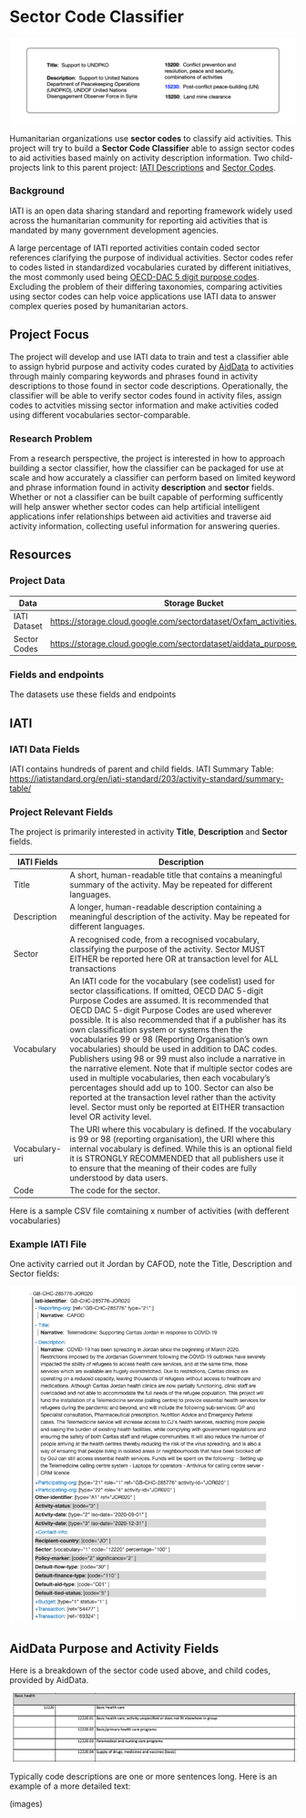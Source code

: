 # Sector Code Classifier

![activity code](https://github.com/brentxphillips/CSRMP/blob/main/description_sector.png)

Humanitarian organizations use **sector codes** to classify aid activities. This project will try to build a **Sector Code Classifier** able to assign sector codes to aid activities based mainly on activity description information. Two child-projects link to this parent project: [IATI Descriptions]() and [Sector Codes]().



### Background

IATI is an open data sharing standard and reporting framework widely used across the humanitarian community for reporting aid activities that is mandated by many government development agencies.

A large percentage of IATI reported activities contain coded sector references clarifying the purpose of individual activities. Sector codes refer to codes listed in standardized vocabularies curated by different initiatives, the most commonly used being [OECD-DAC 5 digit purpose codes](https://iatistandard.org/en/iati-standard/203/codelists/sector/). Excluding the problem of their differing taxonomies, comparing activities using sector codes can help voice applications use IATI data to answer complex queries posed by humanitarian actors.

## Project Focus

The project will develop and use IATI data to train and test a classifier able to assign hybrid purpose and activity codes curated by [AidData](https://www.aiddata.org/) to activities through mainly comparing keywords and phrases found in activity descriptions to those found in sector code descriptions. Operationally, the classifier will be able to verify sector codes found in activity files, assign codes to actvities missing sector information and make activities coded using different vocabularies sector-comparable.

### Research Problem

From a research perspective, the project is interested in how to approach building a sector classifier, how the classifier can be packaged for use at scale and how accurately a classifier can perform based on limited keyword and phrase information found in activity **description** and **sector** fields. Whether or not a classifier can be built capable of performing sufficently will help answer whether sector codes can help artificial intelligent applications infer relationships between aid activities and traverse aid activity information, collecting useful information for answering queries.

## Resources

### Project Data

Data | Storage Bucket
---- | ----
IATI Dataset | https://storage.cloud.google.com/sectordataset/Oxfam_activities.csv
Sector Codes | https://storage.cloud.google.com/sectordataset/aiddata_purpose_codes.csv

### Fields and endpoints

The datasets use these fields and endpoints

## IATI

### IATI Data Fields

IATI contains hundreds of parent and child fields. IATI Summary Table: https://iatistandard.org/en/iati-standard/203/activity-standard/summary-table/

### Project Relevant Fields

The project is primarily interested in activity **Title**, **Description** and **Sector** fields.

IATI Fields | Description
---- | ----
Title | A short, human-readable title that contains a meaningful summary of the activity. May be repeated for different languages.
Description | A longer, human-readable description containing a meaningful description of the activity. May be repeated for different languages.
Sector | A recognised code, from a recognised vocabulary, classifying the purpose of the activity. Sector MUST EITHER be reported here OR at transaction level for ALL transactions
Vocabulary | An IATI code for the vocabulary (see codelist) used for sector classifications. If omitted, OECD DAC 5-digit Purpose Codes are assumed. It is recommended that OECD DAC 5-digit Purpose Codes are used wherever possible. It is also recommended that if a publisher has its own classification system or systems then the vocabularies 99 or 98 (Reporting Organisation’s own vocabularies) should be used in addition to DAC codes. Publishers using 98 or 99 must also include a narrative in the narrative element. Note that if multiple sector codes are used in multiple vocabularies, then each vocabulary’s percentages should add up to 100. Sector can also be reported at the transaction level rather than the activity level. Sector must only be reported at EITHER transaction level OR activity level.
Vocabulary-uri | The URI where this vocabulary is defined. If the vocabulary is 99 or 98 (reporting organisation), the URI where this internal vocabulary is defined. While this is an optional field it is STRONGLY RECOMMENDED that all publishers use it to ensure that the meaning of their codes are fully understood by data users.
Code | The code for the sector.

Here is a sample CSV file comtaining x number of activities (with defferent vocabularies)

### Example IATI File

One activity carried out it Jordan by CAFOD, note the Title, Description and Sector fields:

![file](https://github.com/brentxphillips/CSRMP/blob/main/iati_example.png)

## AidData Purpose and Activity Fields

Here is a breakdown of the sector code used above, and child codes, provided by AidData. 

![basic health](https://github.com/brentxphillips/CSRMP/blob/main/basic_health.png)

Typically code descriptions are one or more sentences long. Here is an example of a more detailed text:

(images)


